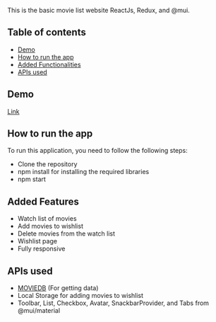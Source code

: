 This is the basic movie list website ReactJs, Redux, and @mui. 


## Table of contents

* [Demo](#demo)
* [How to run the app](#how-to-run-the-app)
* [Added Functionalities](#added-functionalities)
* [APIs used](#apis-used)


## Demo

[Link](https://movies-list-mehtab39.vercel.app/)


## How to run the app

To run this application, you need to follow the following steps: 

* Clone the repository
* npm install for installing the required libraries
* npm start


## Added Features

* Watch list of movies
* Add movies to wishlist 
* Delete movies from the watch list
* Wishlist page 
* Fully responsive

## APIs used

* [MOVIEDB](https://api.themoviedb.org/3) (For getting data)
* Local Storage for adding movies to wishlist
* Toolbar, List, Checkbox, Avatar, SnackbarProvider, and  Tabs from @mui/material
